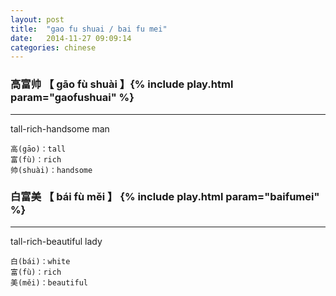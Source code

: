 ```yaml
---
layout: post
title:  "gao fu shuai / bai fu mei"
date:   2014-11-27 09:09:14
categories: chinese
---
```

### 高富帅 【 gāo fù shuài 】{% include play.html param="gaofushuai" %}
-----------
tall-rich-handsome man

    高(gāo)：tall
    富(fù)：rich
    帅(shuài)：handsome

### 白富美 【 bái fù měi 】 {% include play.html param="baifumei" %}
-----------
tall-rich-beautiful lady

    白(bái)：white
    富(fù)：rich
    美(měi)：beautiful

